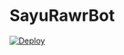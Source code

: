# SayuRawrBot

[![Deploy](https://www.herokucdn.com/deploy/button.svg)](https://heroku.com/deploy?template=https://github.com/TaprisSugarbell/SayuRawrBot)